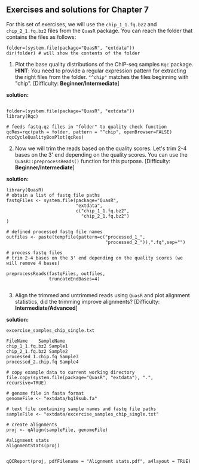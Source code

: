## Exercises and solutions for Chapter 7

For this set of exercises, we will use the `chip_1_1.fq.bz2` and `chip_2_1.fq.bz2` files from the `QuasR` package. You can reach the folder that contains the files as follows:
```{r seqProcessEx,eval=FALSE}
folder=(system.file(package="QuasR", "extdata"))
dir(folder) # will show the contents of the folder
```
1. Plot the base quality distributions of the ChIP-seq samples `Rqc` package.
**HINT**: You need to provide a regular expression pattern for extracting the right files from the folder. `"^chip"` matches the files beginning with "chip". [Difficulty: **Beginner/Intermediate**]


**solution:**
```{r,echo=FALSE,eval=FALSE}

folder=(system.file(package="QuasR", "extdata"))
library(Rqc)

# feeds fastq.qz files in "folder" to quality check function
qcRes=rqc(path = folder, pattern = "^chip", openBrowser=FALSE)
rqcCycleQualityBoxPlot(qcRes)

```

2. Now we will trim the reads based on the quality scores. Let's trim 2-4 bases on the 3' end depending on the quality scores. You can use the `QuasR::preprocessReads()` function for this purpose. [Difficulty: **Beginner/Intermediate**]

**solution:**
```{r,echo=FALSE,eval=FALSE}
library(QuasR)
# obtain a list of fastq file paths
fastqFiles <- system.file(package="QuasR",
                          "extdata",
                          c("chip_1_1.fq.bz2",
                            "chip_2_1.fq.bz2")
)

# defined processed fastq file names
outfiles <- paste(tempfile(pattern=c("processed_1_",
                                     "processed_2_")),".fq",sep="")

# process fastq files
# trim 2-4 bases on the 3' end depending on the quality scores (we will remove 4 bases)

preprocessReads(fastqFiles, outfiles,
                truncateEndBases=4)
 
```

3. Align the trimmed and untrimmed reads using `QuasR` and plot alignment statistics, did the trimming improve alignments? [Difficulty: **Intermediate/Advanced**]

**solution:**
```{r,echo=FALSE,eval=FALSE}
excercise_samples_chip_single.txt

FileName	SampleName
chip_1_1.fq.bz2	Sample1
chip_2_1.fq.bz2	Sample2
processed_1.chip.fq	Sample3
processed_2.chip.fq	Sample4
```

```{r}
# copy example data to current working directory
file.copy(system.file(package="QuasR", "extdata"), ".", recursive=TRUE)

# genome file in fasta format
genomeFile <- "extdata/hg19sub.fa"

# text file containing sample names and fastq file paths
sampleFile <- "extdata/excercise_samples_chip_single.txt"

# create alignments 
proj <- qAlign(sampleFile, genomeFile)

#alignment stats
alignmentStats(proj)


qQCReport(proj, pdfFilename = "Alignment stats.pdf", a4layout = TRUE) 
```

